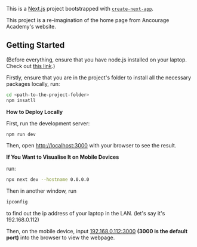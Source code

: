 This is a [Next.js](https://nextjs.org) project bootstrapped with [`create-next-app`](https://nextjs.org/docs/app/api-reference/cli/create-next-app).

This project is a re-imagination of the home page from Ancourage Academy's website.

## Getting Started
(Before everything, ensure that you have node.js installed on your laptop. Check out [this link](https://nodejs.org/en/download).)

Firstly, ensure that you are in the project's folder to install all the necessary packages locally, run:

```bash
cd <path-to-the-project-folder>
npm insatll
```


**How to Deploy Locally**

First, run the development server:

```bash
npm run dev
```

Then, open [http://localhost:3000](http://localhost:3000) with your browser to see the result.

**If You Want to Visualise It on Mobile Devices**

run:

```bash
npx next dev --hostname 0.0.0.0
```

Then in another window, run
```bash
ipconfig
```
to find out the ip address of your laptop in the LAN.
(let's say it's 192.168.0.112)

Then, on the mobile device, input [192.168.0.112:3000](http://localhost:3000) __(3000 is the default port)__ into the browser to view the webpage.